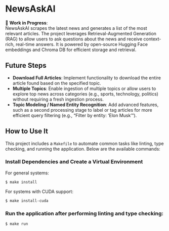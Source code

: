 # NewsAskAI

🚧 **Work in Progress**:  
NewsAskAI scrapes the latest news and generates a list of the most relevant articles. The project leverages Retrieval-Augmented Generation (RAG) to allow users to ask questions about the news and receive context-rich, real-time answers. It is powered by open-source Hugging Face embeddings and Chroma DB for efficient storage and retrieval.

## Future Steps

- **Download Full Articles**: Implement functionality to download the entire article found based on the specified topic.
- **Multiple Topics**: Enable ingestion of multiple topics or allow users to explore top news across categories (e.g., sports, technology, politics) without requiring a fresh ingestion process.
- **Topic Modeling / Named Entity Recognition**: Add advanced features, such as a second processing stage to label or tag articles for more efficient query filtering (e.g., “Filter by entity: ‘Elon Musk’”).

## How to Use It

This project includes a `Makefile` to automate common tasks like linting, type checking, and running the application. Below are the available commands:

### Install Dependencies and Create a Virtual Environment

For general systems:

```console
$ make install
```

For systems with CUDA support:

```console
$ make install-cuda
```

### Run the application after performing linting and type checking:

```console
$ make run
```
